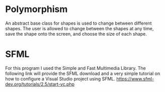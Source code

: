 # Polymorphism
An abstract base class for shapes is used to change between different shapes. The user is allowed to change between the shapes at any time, save the shape onto the screen, and choose the size of each shape.

# SFML
For this program I used the Simple and Fast Multimedia Library. The following link will provide the SFML download and a very simple tutorial on how to configure a Visual Studio project using SFML. https://www.sfml-dev.org/tutorials/2.5/start-vc.php
